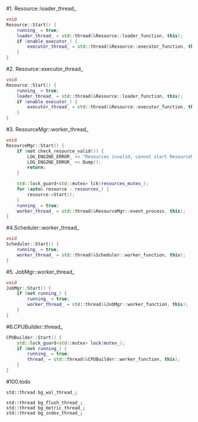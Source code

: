 #1. Resource::loader_thread_

```cpp
void
Resource::Start() {
    running_ = true;
    loader_thread_ = std::thread(&Resource::loader_function, this);
    if (enable_executor_) {
        executor_thread_ = std::thread(&Resource::executor_function, this);
    }
}
```

#2. Resource::executor_thread_
```cpp
void
Resource::Start() {
    running_ = true;
    loader_thread_ = std::thread(&Resource::loader_function, this);
    if (enable_executor_) {
        executor_thread_ = std::thread(&Resource::executor_function, this);
    }
}
```


#3. ResourceMgr::worker_thread_

```cpp
void
ResourceMgr::Start() {
    if (not check_resource_valid()) {
        LOG_ENGINE_ERROR_ << "Resources invalid, cannot start ResourceMgr.";
        LOG_ENGINE_ERROR_ << Dump();
        return;
    }

    std::lock_guard<std::mutex> lck(resources_mutex_);
    for (auto& resource : resources_) {
        resource->Start();
    }
    running_ = true;
    worker_thread_ = std::thread(&ResourceMgr::event_process, this);
}
```

#4.Scheduler::worker_thread_

```cpp
void
Scheduler::Start() {
    running_ = true;
    worker_thread_ = std::thread(&Scheduler::worker_function, this);
}
```

#5. JobMgr::worker_thread_

```cpp
void
JobMgr::Start() {
    if (not running_) {
        running_ = true;
        worker_thread_ = std::thread(&JobMgr::worker_function, this);
    }
}
```

#6.CPUBuilder::thread_

```cpp
CPUBuilder::Start() {
    std::lock_guard<std::mutex> lock(mutex_);
    if (not running_) {
        running_ = true;
        thread_ = std::thread(&CPUBuilder::worker_function, this);
    }
}
```

#100.todo

    std::thread bg_wal_thread_;

    std::thread bg_flush_thread_;
    std::thread bg_metric_thread_;
    std::thread bg_index_thread_;
    


